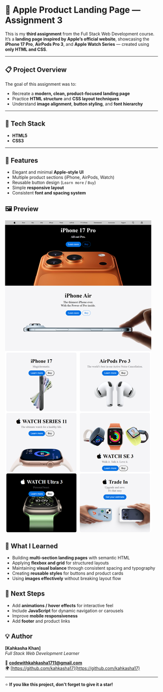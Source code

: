# 🍏 Apple Product Landing Page — Assignment 3

This is my **third assignment** from the Full Stack Web Development course.  
It’s a **landing page inspired by Apple’s official website**, showcasing the **iPhone 17 Pro**, **AirPods Pro 3**, and **Apple Watch Series** — created using **only HTML and CSS**.


---

## 📋 Project Overview

The goal of this assignment was to:
- Recreate a **modern, clean, product-focused landing page**
- Practice **HTML structure** and **CSS layout techniques**
- Understand **image alignment**, **button styling**, and **font hierarchy**

---

## 🧱 Tech Stack

- **HTML5**
- **CSS3**

---

## 🚀 Features


- Elegant and minimal **Apple-style UI**
- Multiple product sections (iPhone, AirPods, Watch)
- Reusable button design (`Learn more` / `Buy`)
- Simple **responsive layout**
- Consistent **font and spacing system**


## 🖼️ Preview

![Preview](./screenshort.png)

<!-- ## 🌐 Live Demo

You can view the live version of this project here:

👉 **[View Live Project](https://kahkasha17.github.io/Shery-Portfolio-Assignment1/)**  
_(Hosted using GitHub Pages)_ -->



## 🧠 What I Learned

- Building **multi-section landing pages** with semantic HTML  
- Applying **flexbox and grid** for structured layouts  
- Maintaining **visual balance** through consistent spacing and typography  
- Creating **reusable styles** for buttons and product cards  
- Using **images effectively** without breaking layout flow  


## 🔮 Next Steps

- Add **animations / hover effects** for interactive feel  
- Include **JavaScript** for dynamic navigation or carousels  
- Improve **mobile responsiveness**  
- Add **footer** and product links  


## 💡 Author

**[Kahkasha Khan]**  
*Full Stack Web Development Learner*  

📧 **codewithkahkasha1711@gmail.com**  
🌍 [https://github.com/kahkasha17](https://github.com/kahkasha17)


---

⭐ **If you like this project, don't forget to give it a star!**
